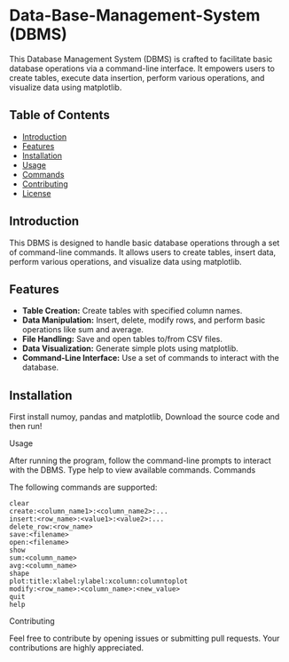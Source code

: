 # Data-Base-Management-System (DBMS)

This Database Management System (DBMS) is crafted to facilitate basic database operations via a command-line interface. It empowers users to create tables, execute data insertion, perform various operations, and visualize data using matplotlib.

## Table of Contents

- [Introduction](#introduction)
- [Features](#features)
- [Installation](#installation)
- [Usage](#usage)
- [Commands](#commands)
- [Contributing](#contributing)
- [License](#license)

## Introduction

This DBMS is designed to handle basic database operations through a set of command-line commands. It allows users to create tables, insert data, perform various operations, and visualize data using matplotlib.

## Features

- **Table Creation:** Create tables with specified column names.
- **Data Manipulation:** Insert, delete, modify rows, and perform basic operations like sum and average.
- **File Handling:** Save and open tables to/from CSV files.
- **Data Visualization:** Generate simple plots using matplotlib.
- **Command-Line Interface:** Use a set of commands to interact with the database.

## Installation

First install numoy, pandas and matplotlib, Download the source code and then run!

Usage

After running the program, follow the command-line prompts to interact with the DBMS. Type help to view available commands.
Commands

The following commands are supported:

    clear
    create:<column_name1>:<column_name2>:...
    insert:<row_name>:<value1>:<value2>:...
    delete_row:<row_name>
    save:<filename>
    open:<filename>
    show
    sum:<column_name>
    avg:<column_name>
    shape
    plot:title:xlabel:ylabel:xcolumn:columntoplot
    modify:<row_name>:<column_name>:<new_value>
    quit
    help

Contributing

Feel free to contribute by opening issues or submitting pull requests. Your contributions are highly appreciated.

